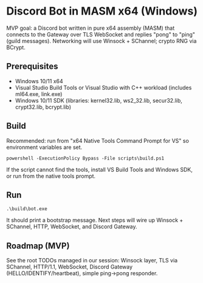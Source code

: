 # Discord Bot in MASM x64 (Windows)

MVP goal: a Discord bot written in pure x64 assembly (MASM) that connects to the Gateway over TLS WebSocket and replies "pong" to "ping" (guild messages). Networking will use Winsock + SChannel; crypto RNG via BCrypt.

## Prerequisites
- Windows 10/11 x64
- Visual Studio Build Tools or Visual Studio with C++ workload (includes ml64.exe, link.exe)
- Windows 10/11 SDK (libraries: kernel32.lib, ws2_32.lib, secur32.lib, crypt32.lib, bcrypt.lib)

## Build
Recommended: run from "x64 Native Tools Command Prompt for VS" so environment variables are set.

```
powershell -ExecutionPolicy Bypass -File scripts\build.ps1
```

If the script cannot find the tools, install VS Build Tools and Windows SDK, or run from the native tools prompt.

## Run
```
.\build\bot.exe
```
It should print a bootstrap message. Next steps will wire up Winsock + SChannel, HTTP, WebSocket, and Discord Gateway.

## Roadmap (MVP)
See the root TODOs managed in our session: Winsock layer, TLS via SChannel, HTTP/1.1, WebSocket, Discord Gateway (HELLO/IDENTIFY/heartbeat), simple ping→pong responder.
